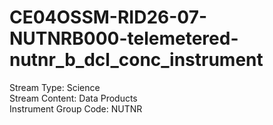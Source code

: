 # CE04OSSM-RID26-07-NUTNRB000-telemetered-nutnr_b_dcl_conc_instrument

Stream Type: Science<br>
Stream Content: Data Products<br>
Instrument Group Code: NUTNR<br>

